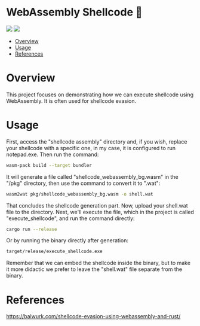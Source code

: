 # WebAssembly Shellcode 🦀

<p align="left">
	<a href="https://www.rust-lang.org/"><img src="https://img.shields.io/badge/made%20with-Rust-red"></a>
	<a href="#"><img src="https://img.shields.io/badge/platform-windows-blueviolet"></a>
</p>

- [Overview](#overview)
- [Usage](#usage)
- [References](#references)

# Overview

This project focuses on demonstrating how we can execute shellcode using WebAssembly. It is often used for shellcode evasion.

# Usage

First, access the "shellcode assembly" directory and, if you wish, replace your shellcode with a specific one, in my case, it is configured to run notepad.exe. Then run the command:

```sh
wasm-pack build --target bundler
```

It will generate a file called "shellcode_webassembly_bg.wasm" in the "/pkg" directory, then use the command to convert it to ".wat":

```sh
wasm2wat pkg/shellcode_webassembly_bg.wasm -o shell.wat
```

That concludes the shellcode generation part. Now, upload your shell.wat file to the directory. Next, we'll execute the file, which in the project is called "execute_shellcode", and run the command directly:
```sh
cargo run --release
```

Or by running the binary directly after generation:
```sh
target/release/execute_shellcode.exe
```

Remember that we can embed the shellcode inside the binary, but to make it more didactic we prefer to leave the "shell.wat" file separate from the binary.

# References
https://balwurk.com/shellcode-evasion-using-webassembly-and-rust/